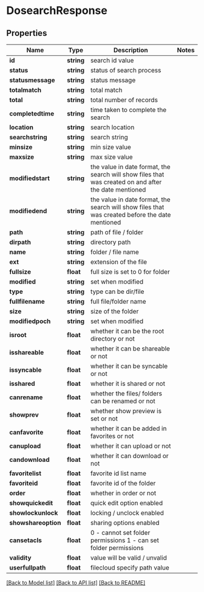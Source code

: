 # DosearchResponse

## Properties
Name | Type | Description | Notes
------------ | ------------- | ------------- | -------------
**id** | **string** | search id value | 
**status** | **string** | status of search process | 
**statusmessage** | **string** | status message | 
**totalmatch** | **string** | total match | 
**total** | **string** | total number of records | 
**completedtime** | **string** | time taken to complete the search | 
**location** | **string** | search location | 
**searchstring** | **string** | search string | 
**minsize** | **string** | min size value | 
**maxsize** | **string** | max size value | 
**modifiedstart** | **string** | the value in date format, the search will show files that was created on and after the date mentioned | 
**modifiedend** | **string** | the value in date format, the search will show files that was created before the date mentioned | 
**path** | **string** | path of file / folder | 
**dirpath** | **string** | directory path | 
**name** | **string** | folder / file name | 
**ext** | **string** | extension of the file | 
**fullsize** | **float** | full size is set to 0 for folder | 
**modified** | **string** | set when modified | 
**type** | **string** | type can be dir/file | 
**fullfilename** | **string** | full file/folder name | 
**size** | **string** | size of the folder | 
**modifiedpoch** | **string** | set when modified | 
**isroot** | **float** | whether it can be the root directory or not | 
**isshareable** | **float** | whether it can be shareable or not | 
**issyncable** | **float** | whether it can be syncable or not | 
**isshared** | **float** | whether it is shared or not | 
**canrename** | **float** | whether the files/ folders can be renamed or not | 
**showprev** | **float** | whether show preview is set or not | 
**canfavorite** | **float** | whether it can be added in favorites or not | 
**canupload** | **float** | whether it can upload or not | 
**candownload** | **float** | whether it can download or not | 
**favoritelist** | **float** | favorite id list name | 
**favoriteid** | **float** | favorite id of the folder | 
**order** | **float** | whether in order or not | 
**showquickedit** | **float** | quick edit option enabled | 
**showlockunlock** | **float** | locking / unclock enabled | 
**showshareoption** | **float** | sharing options enabled | 
**cansetacls** | **float** | 0 - cannot set folder permissions 1 - can set folder permissions | 
**validity** | **float** | value will be valid / unvalid | 
**userfullpath** | **float** | filecloud specify path value | 

[[Back to Model list]](../README.md#documentation-for-models) [[Back to API list]](../README.md#documentation-for-api-endpoints) [[Back to README]](../README.md)


